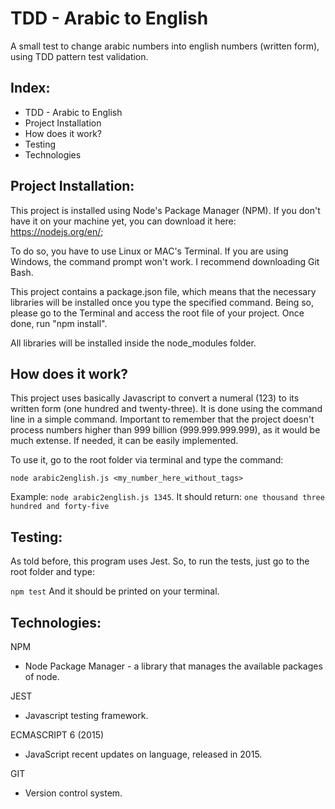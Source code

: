 # TDD - Arabic to English
A small test to change arabic numbers into english numbers (written form), using TDD pattern test validation.

## Index:

- TDD - Arabic to English
- Project Installation
- How does it work?
- Testing
- Technologies

## Project Installation:

This project is installed using Node's Package Manager (NPM). If you don't have it on your machine yet, you can download it here: https://nodejs.org/en/;

To do so, you have to use Linux or MAC's Terminal. If you are using Windows, the command prompt won't work. I recommend downloading Git Bash.

This project contains a package.json file, which means that the necessary libraries will be installed once you type the specified command. Being so, please go to the Terminal and access the root file of your project. Once done, run "npm install".

All libraries will be installed inside the node_modules folder.

## How does it work?

This project uses basically Javascript to convert a numeral (123) to its written form (one hundred and twenty-three). It is done using the command line in a simple command. Important to remember that the project doesn't process numbers higher than 999 billion (999.999.999.999), as it would be much extense. If needed, it can be easily implemented.

To use it, go to the root folder via terminal and type the command:

`node arabic2english.js <my_number_here_without_tags>`

Example: `node arabic2english.js 1345`.
It should return: `one thousand three hundred and forty-five`

## Testing:

As told before, this program uses Jest. So, to run the tests, just go to the root folder and type:

`npm test`
And it should be printed on your terminal.

## Technologies:

NPM
- Node Package Manager - a library that manages the available packages of node.

JEST
- Javascript testing framework.

ECMASCRIPT 6 (2015)
- JavaScript recent updates on language, released in 2015.

GIT
- Version control system.
